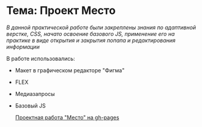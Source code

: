 # Тема: **Проект Место**  

*В данной практической работе были закреплены знания по адаптивной верстке, CSS, начато освоение базового JS, применение его на практике в виде открытия и закрытия попапа и редактирования информации*  

В работе использовались:
* Макет в графическом редакторе "Фигма"  
* FLEX  
* Медиазапросы  
* Базовый JS
  
    
    [Проектная работа "Место" на gh-pages](https://leisanmingalieva.github.io/mesto/ "Место")